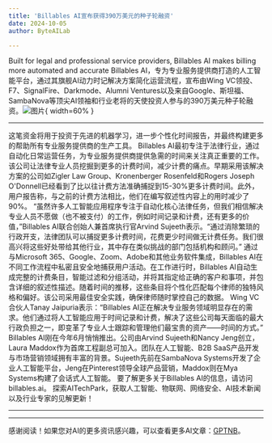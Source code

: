 ```yaml
---
title: 'Billables AI宣布获得390万美元的种子轮融资'
date: 2024-10-05
author: ByteAILab

---
```


Built for legal and professional service providers, Billables AI makes billing more automated and accurate
Billables AI，专为专业服务提供商打造的人工智能平台，通过其旗舰AI动力时记解决方案简化运营流程，宣布由Wing VC领投、F7、SignalFire、Darkmode、Alumni Ventures以及来自Google、斯坦福、SambaNova等顶尖AI领袖和行业老将的天使投资人参与的390万美元种子轮融资。![图片](https://ai-techpark.com/wp-content/uploads/2024/10/Billables-960x540.jpg){ width=60% }

---
这笔资金将用于投资于先进的机器学习，进一步个性化时间报告，并最终构建更多的帮助所有专业服务提供商的生产工具。
Billables AI最初专注于法律行业，通过自动化日常运营任务，为专业服务提供商提供急需的时间来关注真正重要的工作。该公司让法律专业人员挖掘到更多的计费时间，减少计费的痛点。早期采用该解决方案的公司如Zigler Law Group、Kronenberger Rosenfeld和Rogers Joseph O'Donnell已经看到了比以往计费方法准确捕捉到15-30%更多计费时间。此外，用户报告称，与之前的计费方法相比，他们在编写叙述性内容上的用时减少了90%。
“虽然许多人工智能应用程序专注于自动化核心法律任务，但我们相信解决专业人员不愿做（也不被支付）的工作，例如时间记录和计费，还有更多的价值，”Billables AI联合创始人兼首席执行官Arvind Sujeeth表示。“通过消除繁琐的行政开支，法律团队可以捕捉更多计费时间，花费更少时间做无计费任务。我们很高兴将这些好处带给其他行业，其中存在类似挑战的部门包括机构和顾问。”
通过与Microsoft 365、Google、Zoom、Adobe和其他业务软件集成，Billables AI在不同工作流程中私密且安全地捕获用户活动。在工作进行时，Billables AI自动生成完整的计费条目，智能过滤和分组活动，并将其指定给正确的客户和事项，并包含详细的叙述性描述。随着时间的推移，这些条目将个性化匹配每个律师的独特风格和偏好。该公司采用最佳安全实践，确保律师随时掌控自己的数据。
Wing VC合伙人Tanay Jaipuria表示：“Billables AI正在解决专业服务领域明显存在的需求。他们通过将人工智能应用于时间记录和计费，解决了这些公司每天面临的最大行政负担之一，即变革了专业人士跟踪和管理他们最宝贵的资产——时间的方式。”
Billables AI刚在今年6月悄悄推出。公司由Arvind Sujeeth和Nancy Jeng创立，Laura Maddox作为首席工程副总可加入。团队在人工智能、B2B SaaS产品开发与市场营销领域拥有丰富的背景。Sujeeth先前在SambaNova Systems开发了企业人工智能平台，Jeng在Pinterest领导全球产品营销，Maddox则在Mya Systems构建了会话式人工智能。
要了解更多关于Billables AI的信息，请访问billables.ai。
探索AITechPark，获取人工智能、物联网、网络安全、AI技术新闻以及行业专家的见解更新！


---
---
感谢阅读！如果您对AI的更多资讯感兴趣，可以查看更多AI文章：[GPTNB](https://gptnb.com)。